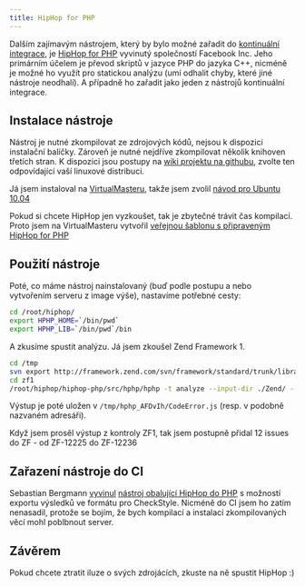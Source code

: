 ```yaml
---
title: HipHop for PHP
---
```


Dalším zajímavým nástrojem, který by bylo možné zařadit do [kontinuální integrace](/bp/), je [HipHop for PHP](https://github.com/facebook/hhvm) vyvinutý společností Facebook Inc. Jeho primárním účelem je převod skriptů v jazyce PHP do jazyka C++, nicméně je možné ho využít pro statickou analýzu (umí odhalit chyby, které jiné nástroje neodhalí). A případně ho zařadit jako jeden z nástrojů kontinuální integrace.

Instalace nástroje
-----------------------------
Nástroj je nutné zkompilovat ze zdrojových kódů, nejsou k dispozici instalační balíčky. Zároveň je nutné nejdříve zkompilovat několik knihoven třetích stran. K dispozici jsou postupy na [wiki projektu na githubu](https://github.com/facebook/hhvm/wiki/_pages), zvolte ten odpovídající vaší linuxové distribuci.

Já jsem instaloval na [VirtualMasteru](https://www.virtualmaster.com/virtualmaster/referral/6yv98), takže jsem zvolil [návod pro Ubuntu 10.04](https://github.com/facebook/hhvm/wiki/Building-and-installing-on-Ubuntu-10.04-LTS)

Pokud si chcete HipHop jen vyzkoušet, tak je zbytečné trávit čas kompilací. Proto jsem na VirtualMasteru vytvořil [veřejnou šablonu s připraveným HipHop for PHP](https://www.virtualmaster.com/cs/images/2555)
 
Použití nástroje
----------------------
Poté, co máme nástroj nainstalovaný (buď podle postupu a nebo vytvořením serveru z image výše), nastavíme potřebné cesty:

~~~bash
cd /root/hiphop/
export HPHP_HOME=`/bin/pwd`
export HPHP_LIB=`/bin/pwd`/bin
~~~

A zkusíme spustit analýzu. Já jsem zkoušel Zend Framework 1.

~~~bash
cd /tmp
svn export http://framework.zend.com/svn/framework/standard/trunk/library zf1
cd zf1
/root/hiphop/hiphop-php/src/hphp/hphp -t analyze --input-dir ./Zend/ --include-path ./
~~~

Výstup je poté uložen v `/tmp/hphp_AFDvIh/CodeError.js` (resp. v podobně nazvaném adresáři).

Když jsem prosěl výstup z kontroly ZF1, tak jsem postupně přidal 12 issues do ZF - od ZF-12225 do ZF-12236

Zařazení nástroje do CI
--------------------
Sebastian Bergmann [vyvinul](https://sebastian-bergmann.de/archives/918-Static-Analysis-with-HipHop-for-PHP.html) [nástroj obalující HipHop do PHP](https://github.com/sebastianbergmann/hhvm-wrapper) s možností exportu výsledků ve formátu pro CheckStyle. Nicméně do CI jsem ho zatím nenasadil, protože se bojím, že bych kompilací a instalací zkompilovaných věcí mohl poblbnout server.

Závěrem
---------
Pokud chcete ztratit iluze o svých zdrojácích, zkuste na ně spustit HipHop :)
